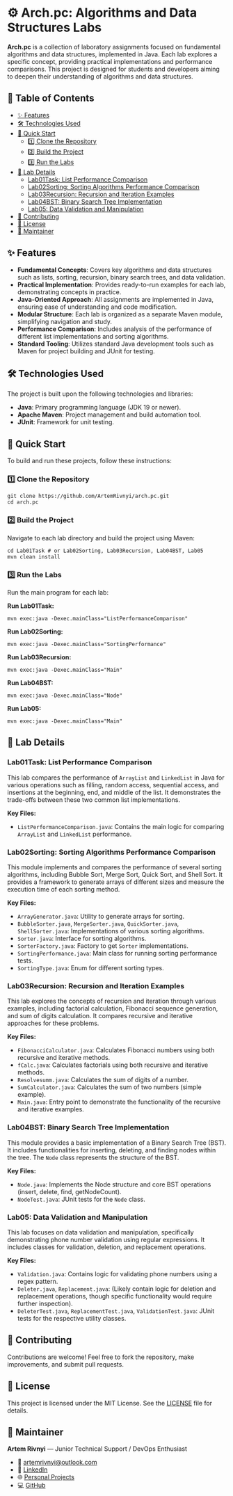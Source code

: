 # ⚙️ Arch.pc: Algorithms and Data Structures Labs

**Arch.pc** is a collection of laboratory assignments focused on fundamental algorithms and data structures, implemented in Java. Each lab explores a specific concept, providing practical implementations and performance comparisons. This project is designed for students and developers aiming to deepen their understanding of algorithms and data structures.

## 📝 Table of Contents

*   [✨ Features](#-features)
*   [🛠️ Technologies Used](#️-technologies-used)
*   [🚀 Quick Start](#-quick-start)
    *   [1️⃣ Clone the Repository](#1️⃣-clone-the-repository)
    *   [2️⃣ Build the Project](#2️⃣-build-the-project)
    *   [3️⃣ Run the Labs](#3️⃣-run-the-labs)
*   [🔬 Lab Details](#-lab-details)
    *   [Lab01Task: List Performance Comparison](#lab01task-list-performance-comparison)
    *   [Lab02Sorting: Sorting Algorithms Performance Comparison](#lab02sorting-sorting-algorithms-performance-comparison)
    *   [Lab03Recursion: Recursion and Iteration Examples](#lab03recursion-recursion-and-iteration-examples)
    *   [Lab04BST: Binary Search Tree Implementation](#lab04bst-binary-search-tree-implementation)
    *   [Lab05: Data Validation and Manipulation](#lab05-data-validation-and-manipulation)
*   [🤝 Contributing](#-contributing)
*   [📄 License](#-license)
*   [🧰 Maintainer](#-maintainer)

## ✨ Features

*   **Fundamental Concepts**: Covers key algorithms and data structures such as lists, sorting, recursion, binary search trees, and data validation.
*   **Practical Implementation**: Provides ready-to-run examples for each lab, demonstrating concepts in practice.
*   **Java-Oriented Approach**: All assignments are implemented in Java, ensuring ease of understanding and code modification.
*   **Modular Structure**: Each lab is organized as a separate Maven module, simplifying navigation and study.
*   **Performance Comparison**: Includes analysis of the performance of different list implementations and sorting algorithms.
*   **Standard Tooling**: Utilizes standard Java development tools such as Maven for project building and JUnit for testing.

## 🛠️ Technologies Used

The project is built upon the following technologies and libraries:

*   **Java**: Primary programming language (JDK 19 or newer).
*   **Apache Maven**: Project management and build automation tool.
*   **JUnit**: Framework for unit testing.

## 🚀 Quick Start

To build and run these projects, follow these instructions:

### 1️⃣ Clone the Repository

```shell
git clone https://github.com/ArtemRivnyi/arch.pc.git
cd arch.pc
```

### 2️⃣ Build the Project

Navigate to each lab directory and build the project using Maven:

```shell
cd Lab01Task # or Lab02Sorting, Lab03Recursion, Lab04BST, Lab05
mvn clean install
```

### 3️⃣ Run the Labs

Run the main program for each lab:

**Run Lab01Task:**

```shell
mvn exec:java -Dexec.mainClass="ListPerformanceComparison"
```

**Run Lab02Sorting:**

```shell
mvn exec:java -Dexec.mainClass="SortingPerformance"
```

**Run Lab03Recursion:**

```shell
mvn exec:java -Dexec.mainClass="Main"
```

**Run Lab04BST:**

```shell
mvn exec:java -Dexec.mainClass="Node"
```

**Run Lab05:**

```shell
mvn exec:java -Dexec.mainClass="Main"
```

## 🔬 Lab Details

### Lab01Task: List Performance Comparison

This lab compares the performance of `ArrayList` and `LinkedList` in Java for various operations such as filling, random access, sequential access, and insertions at the beginning, end, and middle of the list. It demonstrates the trade-offs between these two common list implementations.

**Key Files:**

*   `ListPerformanceComparison.java`: Contains the main logic for comparing `ArrayList` and `LinkedList` performance.

### Lab02Sorting: Sorting Algorithms Performance Comparison

This module implements and compares the performance of several sorting algorithms, including Bubble Sort, Merge Sort, Quick Sort, and Shell Sort. It provides a framework to generate arrays of different sizes and measure the execution time of each sorting method.

**Key Files:**

*   `ArrayGenerator.java`: Utility to generate arrays for sorting.
*   `BubbleSorter.java`, `MergeSorter.java`, `QuickSorter.java`, `ShellSorter.java`: Implementations of various sorting algorithms.
*   `Sorter.java`: Interface for sorting algorithms.
*   `SorterFactory.java`: Factory to get `Sorter` implementations.
*   `SortingPerformance.java`: Main class for running sorting performance tests.
*   `SortingType.java`: Enum for different sorting types.

### Lab03Recursion: Recursion and Iteration Examples

This lab explores the concepts of recursion and iteration through various examples, including factorial calculation, Fibonacci sequence generation, and sum of digits calculation. It compares recursive and iterative approaches for these problems.

**Key Files:**

*   `FibonacciCalculator.java`: Calculates Fibonacci numbers using both recursive and iterative methods.
*   `fCalc.java`: Calculates factorials using both recursive and iterative methods.
*   `Resolvesumm.java`: Calculates the sum of digits of a number.
*   `SumCalculator.java`: Calculates the sum of two numbers (simple example).
*   `Main.java`: Entry point to demonstrate the functionality of the recursive and iterative examples.

### Lab04BST: Binary Search Tree Implementation

This module provides a basic implementation of a Binary Search Tree (BST). It includes functionalities for inserting, deleting, and finding nodes within the tree. The `Node` class represents the structure of the BST.

**Key Files:**

*   `Node.java`: Implements the Node structure and core BST operations (insert, delete, find, getNodeCount).
*   `NodeTest.java`: JUnit tests for the `Node` class.

### Lab05: Data Validation and Manipulation

This lab focuses on data validation and manipulation, specifically demonstrating phone number validation using regular expressions. It includes classes for validation, deletion, and replacement operations.

**Key Files:**

*   `Validation.java`: Contains logic for validating phone numbers using a regex pattern.
*   `Deleter.java`, `Replacement.java`: (Likely contain logic for deletion and replacement operations, though specific functionality would require further inspection).
*   `DeleterTest.java`, `ReplacementTest.java`, `ValidationTest.java`: JUnit tests for the respective utility classes.

## 🤝 Contributing

Contributions are welcome! Feel free to fork the repository, make improvements, and submit pull requests.

## 📄 License

This project is licensed under the MIT License. See the [LICENSE](LICENSE) file for details.

## 🧰 Maintainer

**Artem Rivnyi** — Junior Technical Support / DevOps Enthusiast

* 📧 [artemrivnyi@outlook.com](mailto:artemrivnyi@outlook.com)  
* 🔗 [LinkedIn](https://www.linkedin.com/in/artem-rivnyi/)  
* 🌐 [Personal Projects](https://personal-page-devops.onrender.com/)  
* 💻 [GitHub](https://github.com/ArtemRivnyi)
